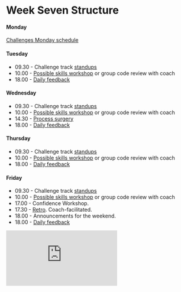 # Week Seven Structure

#### Monday

[Challenges Monday schedule](./challenges_monday_schedule.md)

#### Tuesday

- 09.30 - Challenge track [standups](../../pills/student_standups.md)
- 10.00 - [Possible skills workshop](../../pills/learning_at_makers.md#skills-workshops) or group code review with coach
- 18.00 - [Daily feedback](../../pills/learning_at_makers.md#daily-feedback)

#### Wednesday

- 09.30 - Challenge track [standups](../../pills/student_standups.md)
- 10.00 - [Possible skills workshop](../../pills/learning_at_makers.md#skills-workshops) or group code review with coach
- 14.30 - [Process surgery](https://github.com/makersacademy/course/blob/master/pills/process_surgery.md)
- 18.00 - [Daily feedback](../../pills/learning_at_makers.md#daily-feedback)

#### Thursday

- 09.30 - Challenge track [standups](../../pills/student_standups.md)
- 10.00 - [Possible skills workshop](../../pills/learning_at_makers.md#skills-workshops) or group code review with coach
- 18.00 - [Daily feedback](../../pills/learning_at_makers.md#daily-feedback)

#### Friday

- 09.30 - Challenge track [standups](../../pills/student_standups.md)
- 10.00 - [Possible skills workshop](../../pills/learning_at_makers.md#skills-workshops) or group code review with coach
- 17.00 - Confidence Workshop.
- 17.30 - [Retro](https://github.com/makersacademy/course/blob/master/pills/student_retrospective.md). Coach-facilitated.
- 18.00 - Announcements for the weekend.
- 18.00 - [Daily feedback](../../pills/learning_at_makers.md#daily-feedback)


![Tracking pixel](https://githubanalytics.herokuapp.com/course/sequence/apprenticeship/week07.md)
